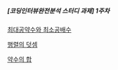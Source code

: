 ##### [코딩인터뷰완전분석 스터디 과제] 1주차 

[최대공약수와 최소공배수](https://github.com/brainbackdoor/bbd-study-algorithm/blob/algorithm/programmers/week01/src/task01/TryHelloWorld.java)

[행렬의 덧셈](https://github.com/brainbackdoor/bbd-study-algorithm/blob/algorithm/programmers/week01/src/task01/SumMatrix.java)

[약수의 합](https://github.com/brainbackdoor/bbd-study-algorithm/blob/algorithm/programmers/week01/src/task01/SumDivisor.java)
